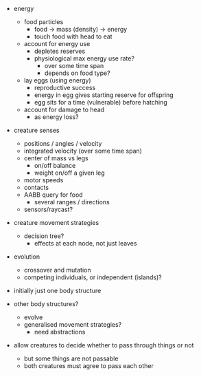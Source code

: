 
* energy
  * food particles
    * food -> mass (density) -> energy
    * touch food with head to eat
  * account for energy use
    * depletes reserves
    * physiological max energy use rate?
      * over some time span
      * depends on food type?
  * lay eggs (using energy)
    * reproductive success
    * energy in egg gives starting reserve for offspring
    * egg sits for a time (vulnerable) before hatching
  * account for damage to head
    * as energy loss?

* creature senses
  * positions / angles / velocity
  * integrated velocity (over some time span)
  * center of mass vs legs
    * on/off balance
    * weight on/off a given leg
  * motor speeds
  * contacts
  * AABB query for food
    * several ranges / directions
  * sensors/raycast?

* creature movement strategies
  * decision tree?
    * effects at each node, not just leaves

* evolution
  * crossover and mutation
  * competing individuals, or independent (islands)?

* initially just one body structure
* other body structures?
  * evolve
  * generalised movement strategies?
    * need abstractions

* allow creatures to decide whether to pass through things or not
  * but some things are not passable
  * both creatures must agree to pass each other


